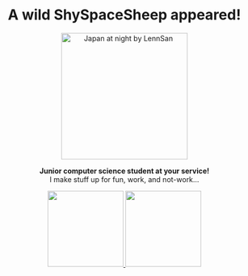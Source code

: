<h1 align="center"> A wild ShySpaceSheep appeared! </h1>
<div align="center">
  <img src="https://github.com/ShySpaceSheep/ShySpaceSheep/assets/82251402/886e6670-9d89-4113-8d30-e981ff160ebe" height="250" alt="Japan at night by LennSan">
</div>

<p align="center"><b> Junior computer science student at your service! </b><br> I make stuff up for fun, work, and not-work...</p>
<p align="center">
  <a href="https://github.com/anuraghazra/github-readme-stats"> <img src="https://github-readme-stats.vercel.app/api?username=ShySpaceSheep&show_icons=true&count_private=true&theme=onedark&card_width=320&rank_icon=github" height="150"> </a>
  <a href="https://github.com/anuraghazra/github-readme-stats"> <img src="https://github-readme-stats.vercel.app/api/top-langs/?username=ShySpaceSheep&layout=compact&theme=onedark&card_width=320" height="150"> </a>
</p>

<!--
<p align="center">
  <img src="https://img.shields.io/badge/HTML5-E34F26?style=for-the-badge&logo=html5&logoColor=white">
  <img src="https://img.shields.io/badge/CSS3-1572B6?style=for-the-badge&logo=css3&logoColor=white">
  <img src="https://img.shields.io/badge/JavaScript-323330?style=for-the-badge&logo=javascript&logoColor=F7DF1E">
  <img src="https://img.shields.io/badge/Python-FFD43B?style=for-the-badge&logo=python&logoColor=blue">
  <img src="https://img.shields.io/badge/C%2B%2B-00599C?style=for-the-badge&logo=c%2B%2B&logoColor=white">
  <img src="https://img.shields.io/badge/C%23-239120?style=for-the-badge&logo=c-sharp&logoColor=white">
  <img src="https://img.shields.io/badge/Kotlin-0095D5?&style=for-the-badge&logo=kotlin&logoColor=white">
</p>
-->



